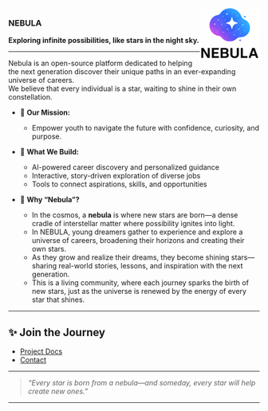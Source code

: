 <img src="https://raw.githubusercontent.com/nebula-kr/.github/main/profile/nebula.png" width="120" align="right" alt="Nebula Logo">

### NEBULA

**Exploring infinite possibilities, like stars in the night sky.**

---

Nebula is an open-source platform dedicated to helping the next generation discover their unique paths in an ever-expanding universe of careers.  
We believe that every individual is a star, waiting to shine in their own constellation.

- 🌌 **Our Mission:**  
  - Empower youth to navigate the future with confidence, curiosity, and purpose.

- 🚀 **What We Build:**  
  - AI-powered career discovery and personalized guidance  
  - Interactive, story-driven exploration of diverse jobs  
  - Tools to connect aspirations, skills, and opportunities

- 🧭 **Why “Nebula”?**  
  - In the cosmos, a **nebula** is where new stars are born—a dense cradle of interstellar matter where possibility ignites into light.  
  - In NEBULA, young dreamers gather to experience and explore a universe of careers, broadening their horizons and creating their own stars.  
  - As they grow and realize their dreams, they become shining stars—sharing real-world stories, lessons, and inspiration with the next generation.  
  - This is a living community, where each journey sparks the birth of new stars, just as the universe is renewed by the energy of every star that shines.

---

## ✨ Join the Journey

- [Project Docs](https://github.com/nebula-kr/welcome)
- [Contact](mailto:ghpark715@gmail.com)

---

> _“Every star is born from a nebula—and someday, every star will help create new ones.”_

---
